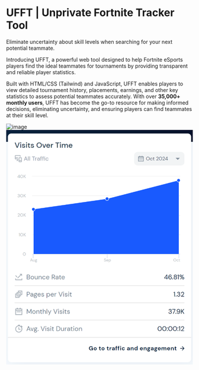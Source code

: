 # UFFT | Unprivate Fortnite Tracker Tool
Eliminate uncertainty about skill levels when searching for your next potential teammate.

Introducing UFFT, a powerful web tool designed to help Fortnite eSports players find the ideal teammates for tournaments by providing transparent and reliable player statistics. 

Built with HTML/CSS (Tailwind) and JavaScript, UFFT enables players to view detailed tournament history, placements, earnings, and other key statistics to assess potential teammates accurately. 
With over **35,000+ monthly users**, UFFT has become the go-to resource for making informed decisions, eliminating uncertainty, and ensuring players can find teammates at their skill level.

![image](https://github.com/Eric1K/UFFT/assets/69730295/3cd980d7-f82d-4a52-be02-0c9c9721d85a)
![image](https://github.com/Eric1K/UFFT/blob/main/october2024.png)

